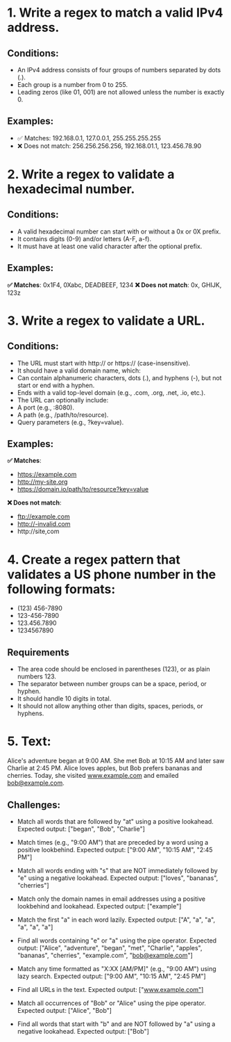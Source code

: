 # 1. Write a regex to match a valid IPv4 address.

## Conditions:

- An IPv4 address consists of four groups of numbers separated by dots (.).
- Each group is a number from 0 to 255.
- Leading zeros (like 01, 001) are not allowed unless the number is exactly 0.

## Examples:

- ✅ Matches: 192.168.0.1, 127.0.0.1, 255.255.255.255
- ❌ Does not match: 256.256.256.256, 192.168.01.1, 123.456.78.90

# 2. Write a regex to validate a hexadecimal number.

## Conditions:

- A valid hexadecimal number can start with or without a 0x or 0X prefix.
- It contains digits (0-9) and/or letters (A-F, a-f).
- It must have at least one valid character after the optional prefix.

## Examples:

**✅ Matches**: 0x1F4, 0Xabc, DEADBEEF, 1234
**❌ Does not match**: 0x, GHIJK, 123z

# 3. Write a regex to validate a URL.

## Conditions:

- The URL must start with http:// or https:// (case-insensitive).
- It should have a valid domain name, which:
- Can contain alphanumeric characters, dots (.), and hyphens (-), but not start or end with a hyphen.
- Ends with a valid top-level domain (e.g., .com, .org, .net, .io, etc.).
- The URL can optionally include:
- A port (e.g., :8080).
- A path (e.g., /path/to/resource).
- Query parameters (e.g., ?key=value).

## Examples:

**✅ Matches**:

- https://example.com
- http://my-site.org
- https://domain.io/path/to/resource?key=value

**❌ Does not match**:

- ftp://example.com
- http://-invalid.com
- http://site,com

# 4. Create a regex pattern that validates a US phone number in the following formats:

- (123) 456-7890
- 123-456-7890
- 123.456.7890
- 1234567890

## Requirements

- The area code should be enclosed in parentheses (123), or as plain numbers 123.
- The separator between number groups can be a space, period, or hyphen.
- It should handle 10 digits in total.
- It should not allow anything other than digits, spaces, periods, or hyphens.

# 5. Text:

Alice's adventure began at 9:00 AM.
She met Bob at 10:15 AM and later saw Charlie at 2:45 PM.
Alice loves apples, but Bob prefers bananas and cherries.
Today, she visited www.example.com and emailed bob@example.com.

## Challenges:

- Match all words that are followed by "at" using a positive lookahead.
  Expected output: ["began", "Bob", "Charlie"]

- Match times (e.g., "9:00 AM") that are preceded by a word using a positive lookbehind.
  Expected output: ["9:00 AM", "10:15 AM", "2:45 PM"]

- Match all words ending with "s" that are NOT immediately followed by "e" using a negative lookahead.
  Expected output: ["loves", "bananas", "cherries"]

- Match only the domain names in email addresses using a positive lookbehind and lookahead.
  Expected output: ["example"]

- Match the first "a" in each word lazily.
  Expected output: ["A", "a", "a", "a", "a", "a"]

- Find all words containing "e" or "a" using the pipe operator.
  Expected output: ["Alice", "adventure", "began", "met", "Charlie", "apples", "bananas", "cherries", "example.com", "bob@example.com"]

- Match any time formatted as "X:XX [AM/PM]" (e.g., "9:00 AM") using lazy search.
  Expected output: ["9:00 AM", "10:15 AM", "2:45 PM"]

- Find all URLs in the text.
  Expected output: ["www.example.com"]

- Match all occurrences of "Bob" or "Alice" using the pipe operator.
  Expected output: ["Alice", "Bob"]

- Find all words that start with "b" and are NOT followed by "a" using a negative lookahead.
  Expected output: ["Bob"]
